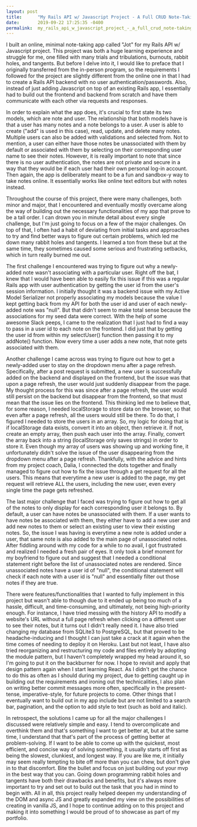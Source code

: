```yaml
---
layout: post
title:      "My Rails API w/ Javascript Project - A Full CRUD Note-Taking App"
date:       2019-09-22 17:25:35 -0400
permalink:  my_rails_api_w_javascript_project_-_a_full_crud_note-taking_app
---
```



I built an online, minimal note-taking app called "Jot" for my Rails API w/ Javascript project. This project was both a huge learning experience and struggle for me, one filled with many trials and tribulations, burnouts, rabbit holes, and tangents. But before I delve into it, I would like to preface that I originally transferred from the in-person program, so the requirements I followed for the project are slightly different from the online one in that I had to create a Rails API backend with no user authentication/passwords. Also, instead of just adding Javascript on top of an existing Rails app, I essentially had to build out the frontend and backend from scratch and have them communicate with each other via requests and responses.

In order to explain what the app does, it's crucial to first state its two models, which are note and user. The relationship that both models have is that a user has many notes and a note belongs to a user. A user is able to create ("add" is used in this case), read, update, and delete many notes. Multiple users can also be added with validations and selected from. Not to mention, a user can either have those notes be unassociated with them by default or associated with them by selecting on their corresponding user name to see their notes. However, it is really important to note that since there is no user authentication, the notes are not private and secure in a way that they would be if each user had their own personal log-in account. Then again, the app is deliberately meant to be a fun and sandbox-y way to take notes online. It essentially works like online text editors but with notes instead.

Throughout the course of this project, there were many challenges, both minor and major, that I encountered and eventually mostly overcame along the way of building out the necessary functionalities of my app that prove to be a tall order. I can drown you in minute detail about every single challenge, but I'm just going to focus on a few of the major challenges. On top of that, I often had a habit of deviating from initial tasks and approaches to try and find better ways to figure out certain problems, which led me down many rabbit holes and tangents. I learned a ton from these but at the same time, they sometimes caused some serious and frustrating setbacks, which in turn really burned me out.

The first challenge I encountered was trying to figure out why a newly-added note wasn't associating with a particular user. Right off the bat, I knew that I would have been able to easily fix this issue if this was a regular Rails app with user authentication by getting the user id from the user's session information. I initially thought it was a backend issue with my Active Model Serializer not properly associating my models because the value I kept getting back from my API for both the user id and user of each newly-added note was "null". But that didn't seem to make total sense because the associations for my seed data were correct. With the help of some awesome Slack peeps, I came to the realization that I just had to find a way to pass in a user id to each note on the frontend. I did just that by getting the user id from within my selectUser() function then passing it to my addNote() function. Now every time a user adds a new note, that note gets associated with them.

Another challenge I came across was trying to figure out how to get a newly-added user to stay on the dropdown menu after a page refresh. Specifically, after a post request is submitted, a new user is successfully added on the backend and displayed on the frontend, but the issue was that upon a page refresh, the user would just suddenly disappear from the page. My thought process for this was since after a page refresh, the user would still persist on the backend but disappear from the frontend, so that must mean that the issue lies on the frontend. This thinking led me to believe that, for some reason, I needed localStorage to store data on the browser, so that even after a page refresh, all the users would still be there. To do that, I figured I needed to store the users in an array. So, my logic for doing that is if localStorage data exists, convert it into an object, then retrieve it. If not, create an empty array, then push each user into the array. Finally, convert the array back into a string (localStorage only saves strings) in order to store it. Even though my array of users was showing up and working fine, it unfortunately didn't solve the issue of the user disappearing from the dropdown menu after a page refresh. Thankfully, with the advice and hints from my project coach, Dalia, I connected the dots together and finally managed to figure out how to fix the issue through a get request for all the users. This means that everytime a new user is added to the page, my get request will retrieve ALL the users, including the new user, even every single time the page gets refreshed.

The last major challenge that I faced was trying to figure out how to get all of the notes to only display for each corresponding user it belongs to. By default, a user can have notes be unassociated with them. If a user wants to have notes be associated with them, they either have to add a new user and add new notes to them or select an existing user to view their existing notes. So, the issue I was having is everytime a new note is added under a user, that same note is also added to the main page of unassociated notes. After fiddling around with my code for a while to no avail, I got frustrated and realized I needed a fresh pair of eyes. It only took a brief moment for my boyfriend to figure out and suggest that I needed a conditional statement right before the list of unassociated notes are rendered. Since unassociated notes have a user id of "null", the conditional statement will check if each note with a user id is "null" and essentially filter out those notes if they are true.

There were features/functionalities that I wanted to fully implement in this project but wasn't able to though due to it ended up being too much of a hassle, difficult, and time-consuming, and ultimately, not being high-priority enough. For instance, I have tried messing with the history API to modify a website's URL without a full page refresh when clicking on a different user to see their notes, but it turns out I didn't really need it. I have also tried changing my database from SQLite3 to PostgreSQL, but that proved to be headache-inducing and I thought I can just take a crack at it again when the time comes of needing to deploy it on Heroku. Last but not least, I have also tried reorganizing and restructuring my code and files entirely by adopting the module pattern, but I haven't completely wrapped my head around it, so I'm going to put it on the backburner for now. I hope to revisit and apply that design pattern again when I start learning React. As I didn't get the chance to do this as often as I should during my project, due to getting caught up in building out the requirements and ironing out the technicalities, I also plan on writing better commit messages more often, specifically in the present-tense, imperative-style, for future projects to come. Other things that I eventually want to build out in my app include but are not limited to a search bar, pagination, and the option to add style to text (such as bold and italic).

In retrospect, the solutions I came up for all the major challenges I discussed were relatively simple and easy. I tend to overcomplicate and overthink them and that's something I want to get better at, but at the same time, I understand that that's part of the process of getting better at problem-solving. If I want to be able to come up with the quickest, most efficient, and concise way of solving something, it usually starts off first as being the slowest, clunkiest, and longest way. If you are like me, it initially may seem really tempting to bite off more than you can chew, but don't give in to that discomfort. Bite the bullet and focus on just building out your mvp in the best way that you can. Going down programming rabbit holes and tangents have both their drawbacks and benefits, but it's always more important to try and set out to build out the task that you had in mind to begin with. All in all, this project really helped deepen my understanding of the DOM and async JS and greatly expanded my view on the possibilities of creating in vanilla JS, and I hope to continue adding on to this project and making it into something I would be proud of to showcase as part of my portfolio.
